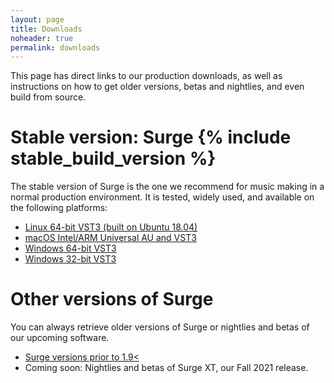 ```yaml
---
layout: page
title: Downloads
noheader: true
permalink: downloads
---
```


This page has direct links to our production downloads, as well as instructions on how to get older
versions, betas and nightlies, and even build from source.

# Stable version: Surge {% include stable_build_version %} 

The stable version of Surge is the one we recommend for music making in a normal production environment.
It is tested, widely used, and available on the following platforms:

<ul>
  <li><a href="{% include stable_linux_x64_url %}">Linux 64-bit VST3 (built on Ubuntu 18.04)</a></li>
  <li><a href="{% include stable_macos_url %}">macOS Intel/ARM Universal AU and VST3</a></li>
  <li><a href="{% include stable_win_x64_url %}">Windows 64-bit VST3</a></li>
  <li><a href="{% include stable_win_x86_url %}">Windows 32-bit VST3</a></li>
</ul>

# Other versions of Surge

You can always retrieve older versions of Surge or nightlies and betas of our upcoming software. 

<ul>
  <li><a href="https://github.com/surge-synthesizer/releases/tags">Surge versions prior to 1.9<</a></li>
  <li>Coming soon: Nightlies and betas of Surge XT, our Fall 2021 release.</li>
</ul>
